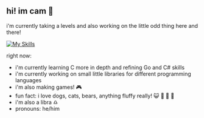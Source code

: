## hi! im cam :bear:

i'm currently taking a levels and also working on the little odd thing here and there!

[![My Skills](https://skillicons.dev/icons?i=python,lua,cs,go,c,ts&theme=dark)](https://skillicons.dev)

right now:
- i'm currently learning C more in depth and refining Go and C# skills
- i'm currently working on small little libraries for different programming languages 
- i'm also making games! 🎮
- fun fact: i love dogs, cats, bears, anything fluffy really! 😺 🐶 🐻 🐰
- i'm also a libra ♎
- pronouns: he/him
